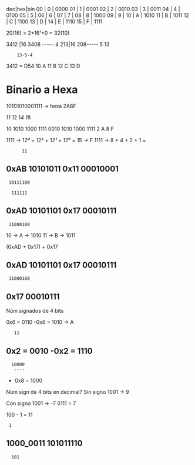 dec|hex|bin
00 | 0 | 0000
01 | 1 | 0001
02 | 2 | 0010
03 | 3 | 0011
04 | 4 | 0100
05 | 5 |
06 | 6 |
07 | 7 |
08 | 8 | 1000
09 | 9 |
10 | A | 1010
11 | B | 1011
12 | C | 1100
13 | D |
14 | E | 1110
15 | F | 1111


20(16) = 2*16¹+0 = 32(10)


3412 |16
3408 -----
  4    213|16
       208-----
        5  13

        13-5-4
3412 = D54
10 A
11 B
12 C
13 D

# Binario a Hexa

10101010001111 -> hexa 2A8F

1*1
1*2
1*4
1*8


  10 1010 1000 1111
0010 1010 1000 1111
   2    A    8    F

1111 -> 1*2³ + 1*2² + 1*2¹ + 1*2⁰ = 15 -> F
1111 ->   8  +  4   +   2  +  1   = 

          11
0xAB 10101011
0x11 00010001
-------------
     10111100

      111111
0xAD 10101101
0x17 00010111
-------------
     11000100

10 -> A -> 1010
11 -> B -> 1011


(0xAD + 0x17) + 0x17

0xAD 10101101
0x17 00010111
-------------
     11000100
0x17 00010111
-------------

Núm signados de 4 bits

 0x6 = 0110
-0x6 = 1010 -> A

       11
 0x2 = 0010
-0x2 = 1110
-----------
      10000
       ----

- 0x8 = 1000

Núm sign de 4 bits en decimal?
Sin signo
1001 -> 9

Con signo
1001 -> -7
0111 = 7

100 - 1 =  11

     1
1000_0011
101011110
---------
      101
